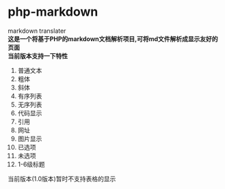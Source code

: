 # php-markdown
markdown translater  
**这是一个将基于PHP的markdown文档解析项目,可将md文件解析成显示友好的页面**  
**当前版本支持一下特性**  
1. 普通文本
2. 粗体
3. 斜体
4. 有序列表
5. 无序列表
6. 代码显示
7. 引用
8. 网址
9. 图片显示
10. 已选项
11. 未选项
12. 1-6级标题

当前版本(1.0版本)暂时不支持表格的显示
